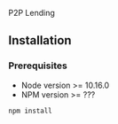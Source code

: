 P2P Lending 

## Installation
### Prerequisites
- Node version >= 10.16.0
- NPM version >= ???


```
npm install
```

